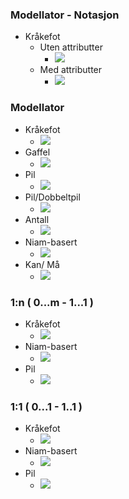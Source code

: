 
### Modellator - Notasjon

-   Kråkefot
    -   Uten attributter
        -   ![](https://i.imgur.com/saCquFo.png)
    -   Med attributter
        -   ![](https://i.imgur.com/GebdCDG.png)

### Modellator

-   Kråkefot
    -   ![](https://i.imgur.com/gKQ9V35.png)
-   Gaffel
    -   ![](https://i.imgur.com/H7wCSuM.png)
-   Pil
    -   ![](https://i.imgur.com/4c9op7w.png)
-   Pil/Dobbeltpil
    -   ![](https://i.imgur.com/ovOE7hO.png)
-   Antall
    -   ![](https://i.imgur.com/d0HLnFB.png)
-   Niam-basert
    -   ![](https://i.imgur.com/WBlfuiR.png)
-   Kan/ Må
    -   ![](https://i.imgur.com/ogCvOCV.png)

### 1:n ( 0...m - 1...1 )

-   Kråkefot
    -   ![](https://i.imgur.com/qv0EiUv.png)
-   Niam-basert
    -   ![](https://i.imgur.com/n5VNxBP.png)
-   Pil
    -   ![](https://i.imgur.com/Wm7xDxg.png)

### 1:1 ( 0...1 - 1..1 )

-   Kråkefot
    -   ![](https://i.imgur.com/bS9cOXL.png)
-   Niam-basert
    -   ![](https://i.imgur.com/a6AObsI.png)
-   Pil
    -   ![](https://i.imgur.com/D2enHKP.png)